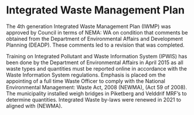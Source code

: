 # Integrated Waste Management Plan

The 4th generation Integrated Waste Management Plan (IWMP) was approved by Council in terms of NEMA: WA on condition that comments be obtained from the Department of Environmental Affairs and Development Planning (DEADP). These comments led to a revision that was completed.

Training on Integrated Pollutant and Waste Information System (IPWIS) has been done by the Department of Environmental Affairs in April 2015 as all waste types and quantities must be reported online in accordance with the Waste Information System regulations. Emphasis is placed om the appointing of a full time Waste Officer to comply with the National Environmental Management: Waste Act, 2008 (NEWMA), (Act 59 of 2008). The municipality installed weigh bridges in Piketberg and Velddrif MRF’s to determine quantities. Integrated Waste by-laws were renewed in 2021 to aligned with (NEWMA).
